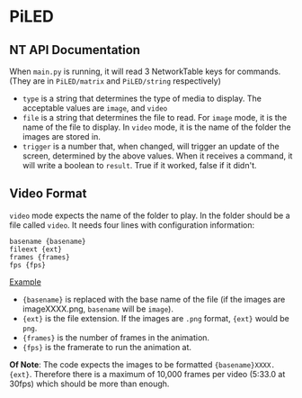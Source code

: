 # PiLED
 
## NT API Documentation
When `main.py` is running, it will read 3 NetworkTable keys for commands. (They are in `PiLED/matrix` and `PiLED/string` respectively)
- `type` is a string that determines the type of media to display. The acceptable values are `image`, and `video`
- `file` is a string that determines the file to read. For `image` mode, it is the name of the file to display. In `video` mode, it is the name of the folder the images are stored in.
- `trigger` is a number that, when changed, will trigger an update of the screen, determined by the above values.
When it receives a command, it will write a boolean to `result`. True if it worked, false if it didn't.

## Video Format
`video` mode expects the name of the folder to play. In the folder should be a file called `video`. It needs four lines with configuration information:
```
basename {basename}
fileext {ext}
frames {frames}
fps {fps}
```
[Example](matrix/MatrixWarmup/video)
- `{basename}` is replaced with the base name of the file (if the images are imageXXXX.png, `basename` will be `image`).  
- `{ext}` is the file extension. If the images are `.png` format, `{ext}` would be `png`.  
- `{frames}` is the number of frames in the animation.  
- `{fps}` is the framerate to run the animation at.  
  
**Of Note**: The code expects the images to be formatted `{basename}XXXX.{ext}`. Therefore there is a maximum of 10,000 frames per video (5:33.0 at 30fps) which should be more than enough.